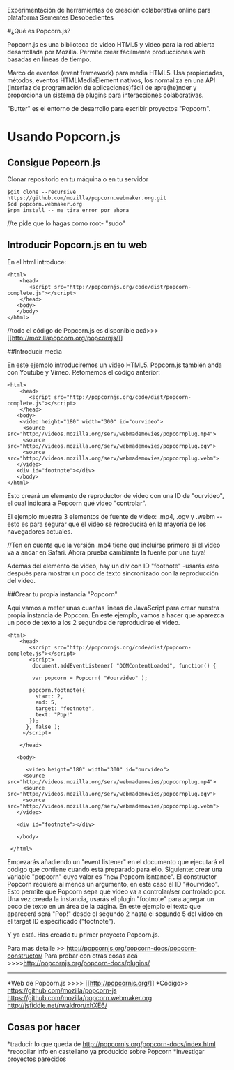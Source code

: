 Experimentación de herramientas de creación colaborativa online para plataforma Sementes Desobedientes 



#¿Qué es Popcorn.js?


Popcorn.js es una biblioteca de video HTML5 y video para la red abierta desarrollada por Mozilla. Permite crear fácilmente producciones web basadas en líneas de tiempo. 

Marco de eventos (event framework) para media HTML5. Usa propiedades, métodos, eventos HTMLMediaElement nativos, los normaliza en una API (interfaz de programación de aplicaciones)fácil de apre(he)nder y proporciona un sistema de plugins para interacciones colaborativas. 


"Butter" es el entorno de desarrollo para escribir proyectos "Popcorn".


# Usando Popcorn.js

## Consigue Popcorn.js

Clonar repositorio en tu máquina o en tu servidor

    $git clone --recursive https://github.com/mozilla/popcorn.webmaker.org.git
    $cd popcorn.webmaker.org
    $npm install -- me tira error por ahora

//te pide que lo hagas como root- "sudo"

## Introducir Popcorn.js en tu web

En el html introduce: 

    <html>
        <head>
           <script src="http://popcornjs.org/code/dist/popcorn-complete.js"></script>
        </head>
       <body>
       </body>
    </html>

//todo el código de Popcorn.js es disponible acá>>> [[http://mozillapopcorn.org/popcornjs/]]

##Introducir media

En este ejemplo introduciremos un video HTML5. Popcorn.js también anda con Youtube y Vimeo. Retomemos el código anterior: 

    <html>
        <head>
           <script src="http://popcornjs.org/code/dist/popcorn-complete.js"></script>
        </head>
       <body>
        <video height="180" width="300" id="ourvideo">
         <source src="http://videos.mozilla.org/serv/webmademovies/popcornplug.mp4">
         <source src="http://videos.mozilla.org/serv/webmademovies/popcornplug.ogv">
         <source src="http://videos.mozilla.org/serv/webmademovies/popcornplug.webm">
       </video>
       <div id="footnote"></div>
       </body>
    </html>


Esto creará un elemento de reproductor de video con una ID de "ourvideo", el cual indicará a Popcorn qué video "controlar".

El ejemplo muestra 3 elementos de fuente de video: .mp4, .ogv y .webm --esto es para segurar que el video se reproducirá en la mayoría de los navegadores actuales. 

//Ten en cuenta que la versión .mp4 tiene que incluirse primero si el video va a andar en Safari.
Ahora prueba cambiante la fuente por una tuya! 

Además del elemento de video, hay un div con ID "footnote" -usarás esto después para mostrar un poco de texto sincronizado con la reproducción del video. 

##Crear tu propia instancia "Popcorn" 

Aquì vamos a meter unas cuantas lineas de JavaScript para crear nuestra propia instancia de Popcorn. En este ejemplo, vamos a hacer que aparezca un poco de texto a los 2 segundos de reproducirse el video. 

    <html>
        <head>
           <script src="http://popcornjs.org/code/dist/popcorn-complete.js"></script>
           <script>
            document.addEventListener( "DOMContentLoaded", function() {
         
            var popcorn = Popcorn( "#ourvideo" );
         
           popcorn.footnote({
             start: 2,
             end: 5,
             target: "footnote",
             text: "Pop!"
           });
          }, false );
         </script>
         
        </head>
      
       <body>
       
          <video height="180" width="300" id="ourvideo">
         <source src="http://videos.mozilla.org/serv/webmademovies/popcornplug.mp4">
         <source src="http://videos.mozilla.org/serv/webmademovies/popcornplug.ogv">
         <source src="http://videos.mozilla.org/serv/webmademovies/popcornplug.webm">
       </video>
      
       <div id="footnote"></div>
       
       </body>
       
     </html>

Empezarás añadiendo un "event listener" en el documento que ejecutará el código que contiene cuando está preparado para ello. Siguiente: crear una variable "popcorn" cuyo valor es "new Popcorn isntance". El constructor Popcorn requiere al menos un argumento, en este caso el ID "#ourvideo". Esto permite que Popcorn sepa qué video va a controlar/ser controlado por. Una vez creada la instancia, usarás el plugin "footnote" para agregar un poco de texto en un área de la página. En este ejemplo el texto que aparecerá será "Pop!" desde el segundo 2 hasta el segundo 5 del video en el target ID especificado ("footnote").

Y ya está. Has creado tu primer proyecto Popcorn.js. 

Para mas detalle >> http://popcornjs.org/popcorn-docs/popcorn-constructor/
Para probar con otras cosas acá >>>>http://popcornjs.org/popcorn-docs/plugins/

---------------------------------------------------------
*Web de Popcorn.js >>>>  [[http://popcornjs.org/]]
*Código>>
https://github.com/mozilla/popcorn-js
https://github.com/mozilla/popcorn.webmaker.org
http://jsfiddle.net/rwaldron/xhXE6/



## Cosas por hacer

*traducir lo que queda de http://popcornjs.org/popcorn-docs/index.html
*recopilar info en castellano ya producido sobre Popcorn
*investigar proyectos parecidos

